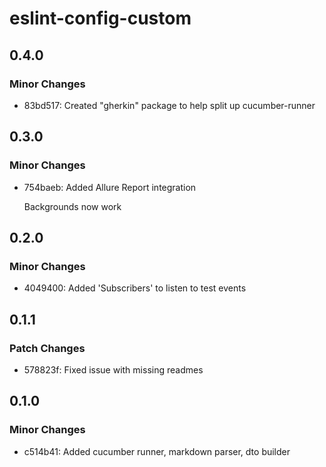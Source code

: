 # eslint-config-custom

## 0.4.0

### Minor Changes

- 83bd517: Created "gherkin" package to help split up cucumber-runner

## 0.3.0

### Minor Changes

- 754baeb: Added Allure Report integration

  Backgrounds now work

## 0.2.0

### Minor Changes

- 4049400: Added 'Subscribers' to listen to test events

## 0.1.1

### Patch Changes

- 578823f: Fixed issue with missing readmes

## 0.1.0

### Minor Changes

- c514b41: Added cucumber runner, markdown parser, dto builder
